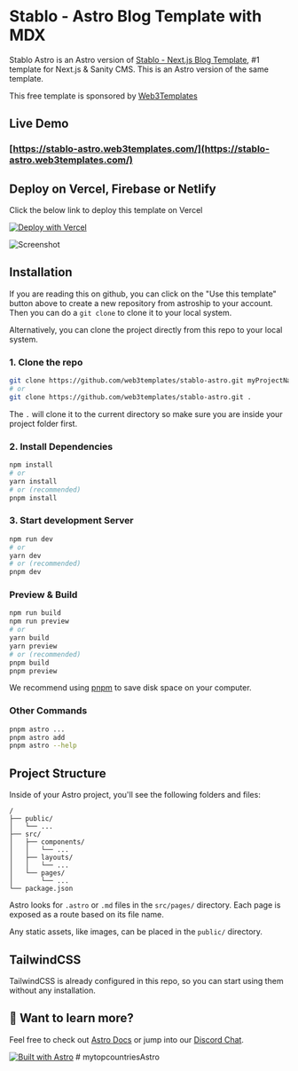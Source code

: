 # Stablo - Astro Blog Template with MDX

Stablo Astro is an Astro version of [Stablo - Next.js Blog Template](https://stablo-pro.web3templates.com/), #1 template for Next.js & Sanity CMS. This is an Astro version of the same template.

This free template is sponsored by [Web3Templates](https://web3templates.com)

## Live Demo

### [https://stablo-astro.web3templates.com/](https://stablo-astro.web3templates.com/)


## Deploy on Vercel, Firebase or Netlify

Click the below link to deploy this template on Vercel

[![Deploy with Vercel](https://vercel.com/button)](https://vercel.com/new/clone?repository-url=hhttps://github.com/web3templates/stablo-astro&project-name=stablo-astro&repository-name=stablo-astro&demo-title=Stablo%20Astro%20Blog%20Template&demo-description=Stablo%20Astro%20is%20a%20starter%20blog%20template%20for%20Astro%20built%20with%20MDX%20&%20TailwindCSS&demo-url=https%3A%2F%2Fstablo-astro.web3templates.com%2F&demo-image=https://user-images.githubusercontent.com/1884712/169838344-e32b7426-621a-45a4-aba8-afedf3377e1f.jpeg)

![Screenshot](https://user-images.githubusercontent.com/1884712/210131622-59ac9ff8-43fe-4a7d-b7fc-8b3b981baa52.png)

## Installation

If you are reading this on github, you can click on the "Use this template" button above to create a new repository from astroship to your account. Then you can do a `git clone` to clone it to your local system.

Alternatively, you can clone the project directly from this repo to your local system.

### 1. Clone the repo

```bash
git clone https://github.com/web3templates/stablo-astro.git myProjectName
# or
git clone https://github.com/web3templates/stablo-astro.git .
```

The `.` will clone it to the current directory so make sure you are inside your project folder first.

### 2. Install Dependencies

```bash
npm install
# or
yarn install
# or (recommended)
pnpm install
```

### 3. Start development Server

```bash
npm run dev
# or
yarn dev
# or (recommended)
pnpm dev
```

### Preview & Build

```bash
npm run build
npm run preview
# or
yarn build
yarn preview
# or (recommended)
pnpm build
pnpm preview
```

We recommend using [pnpm](https://pnpm.io/) to save disk space on your computer.

### Other Commands

```bash
pnpm astro ...
pnpm astro add
pnpm astro --help
```

## Project Structure

Inside of your Astro project, you'll see the following folders and files:

```
/
├── public/
│   └── ...
├── src/
│   ├── components/
│   │   └── ...
│   ├── layouts/
│   │   └── ...
│   └── pages/
│       └── ...
└── package.json
```

Astro looks for `.astro` or `.md` files in the `src/pages/` directory. Each page is exposed as a route based on its file name.

Any static assets, like images, can be placed in the `public/` directory.

## TailwindCSS

TailwindCSS is already configured in this repo, so you can start using them without any installation.

## 👀 Want to learn more?

Feel free to check out [Astro Docs](https://docs.astro.build) or jump into our [Discord Chat](https://web3templates.com/discord).

[![Built with Astro](https://astro.badg.es/v1/built-with-astro.svg)](https://astro.build)
#   m y t o p c o u n t r i e s A s t r o  
 